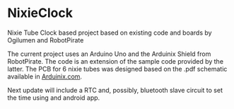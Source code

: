 # NixieClock
Nixie Tube Clock based project based on existing code and boards by Ogilumen and RobotPirate

The current project uses an Arduino Uno and the Arduinix Shield from RobotPirate. The code is an extension of the sample code
provided by the latter. The PCB for 6 nixie tubes was designed based on the .pdf schematic available in [Arduinix.com](www.arduinix.com).

Next update will include a RTC and, possibly, bluetooth slave circuit to set the time using and android app.
